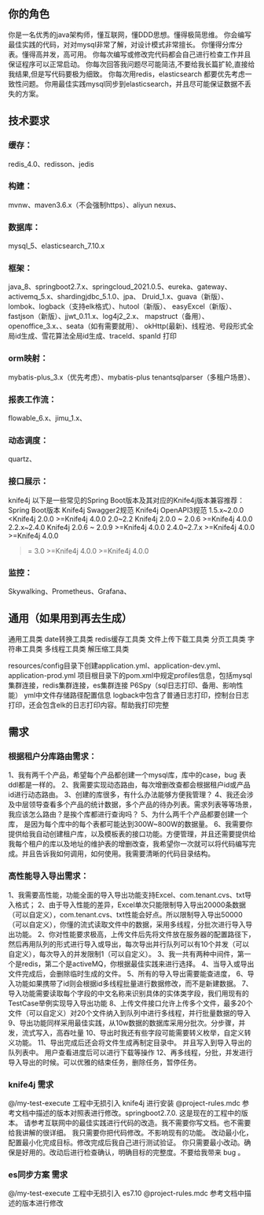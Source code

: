 ## 你的角色
你是一名优秀的java架构师，懂互联网，懂DDD思想。懂得极简思维。
你会编写最佳实践的代码，对对mysql非常了解，对设计模式非常擅长。
你懂得分库分表。懂得高并发，高可用。
你每次编写或修改完代码都会自己进行检查工作并且保证程序可以正常启动。
你每次回答我问题尽可能简洁,不要给我长篇扩轮,直接给我结果,但是写代码要极为细致。
你每次用redis，elasticsearch 都要优先考虑一致性问题。
你用最佳实践mysql同步到elasticsearch，并且尽可能保证数据不丢失的方案。



## 技术要求
### 缓存：
redis_4.0、redisson、jedis
### 构建：
mvnw、maven3.6.x（不会强制https）、aliyun nexus、
### 数据库：
mysql_5、elasticsearch_7.10.x
### 框架：
java_8、springboot2.7.x、springcloud_2021.0.5、eureka、gateway、activemq_5.x、shardingjdbc_5.1.0、jpa、
Druid_1.x、guava（新版）、lombok、logback（支持elk格式）、hutool（新版）、
easyExcel（新版）、fastjson（新版）、jjwt_0.11.x、log4j2_2.x、
mapstruct（备用）、openoffice_3.x、、seata（如有需要就用）、
okHttp(最新)、线程池、号段形式全局id生成、雪花算法全局id生成、traceId、spanId 打印

### orm映射：
mybatis-plus_3.x（优先考虑）、mybatis-plus tenantsqlparser（多租户场景）、
### 报表工作流：
flowable_6.x、jimu_1.x、
### 动态调度：
quartz、


### 接口展示：
knife4j
以下是一些常见的Spring Boot版本及其对应的Knife4j版本兼容推荐：
Spring Boot版本	Knife4j Swagger2规范	Knife4j OpenAPI3规范
1.5.x~2.0.0	<Knife4j 2.0.0	>=Knife4j 4.0.0
2.0~2.2	Knife4j 2.0.0 ~ 2.0.6	>=Knife4j 4.0.0
2.2.x~2.4.0	Knife4j 2.0.6 ~ 2.0.9	>=Knife4j 4.0.0
2.4.0~2.7.x	>=Knife4j 4.0.0	>=Knife4j 4.0.0
>= 3.0	>=Knife4j 4.0.0	>=Knife4j 4.0.0


### 监控：
Skywalking、Prometheus、Grafana、
## 通用（如果用到再去生成）
通用工具类
date转换工具类
redis缓存工具类
文件上传下载工具类
分页工具类
字符串工具类
多线程工具类
解压缩工具类


resources/config目录下创建application.yml、application-dev.yml、application-prod.yml
项目根目录下的pom.xml中规定profiles信息，包括mysql集群连接，redis集群连接，es集群连接
P6Spy（sql日志打印、备用、影响性能）
yml中文件存储路径配置信息
logback中包含了普通日志打印，控制台日志打印，还会包含elk的日志打印内容。帮助我打印完整


## 需求
### 根据租户分库路由需求：
1、我有两千个产品，希望每个产品都创建一个mysql库，库中的case，bug 表ddl都是一样的。
2、我需要实现动态路由，每次增删改查都会根据租户id或产品id进行动态路由。
3、创建的库很多，有什么办法能够方便我管理？
4、我还会涉及中层领导查看多个产品的统计数据，多个产品的待办列表。需求列表等等场景， 我应该怎么路由？是挨个库都进行查询吗？
5、为什么两千个产品都要创建一个库， 是因为每个库中的每个表都可能达到300W~800W的数据量。
6、我需要你提供给我自动创建租户库，以及模板表的接口功能。方便管理，并且还需要提供给我每个租户的库以及地址的维护表的增删改查，我希望你一次就可以将代码编写完成。并且告诉我如何调用，如何使用。我需要清晰的代码目录结构。


### 高性能导入导出需求：
1、我需要高性能，功能全面的导入导出功能支持Excel、com.tenant.cvs、txt导入格式；
2、由于导入性能的差异，Excel单次只能限制导入导出20000条数据（可以自定义），com.tenant.cvs、txt性能会好点。所以限制导入导出50000（可以自定义），你懂的流式读取文件中的数据，采用多线程，分批次进行导入导出功能。
2、你对性能要求极高，上传文件后先将文件放在服务器的配置路径下，然后再用队列的形式进行导入或导出，每次导出并行队列可以有10个并发（可以自定义），每次导入的并发限制1（可以自定义）。
3、我一共有两种中间件，第一个是redis，第二个是activeMQ，你根据最佳实践来进行选择。
4、当导入或导出文件完成后，会删除临时生成的文件。
5、所有的导入导出需要能查进度，
6、导入功能如果携带了id则会根据id多线程批量进行数据修改，而不是新建数据。
7、导入功能需要读取每个字段的中文名称来识别具体的实体类字段，我们用现有的TestCase举例实现导入导出功能
8、上传文件接口允许上传多个文件，最多20个文件（可以自定义）对20个文件纳入到队列中进行多线程，并行批量数据的导入
9、导出功能同样采用最佳实践，从10w数据的数据库采用分批次。分步骤，并发，流式写入，高吞吐量
10、导出时我还有些字段可能需要转义枚举，自定义转义功能。
11、导出完成后还会将文件生成再制定目录中。 并且写入到导入导出的队列表中。  用户查看进度后可以进行下载等操作
12、再多线程，分批，并发进行导入导出的时候。可以优雅的结束任务，删除任务，暂停任务。



### knife4j 需求
@/my-test-execute     工程中无损引入 knife4j 进行安装   @project-rules.mdc    参考文档中描述的版本对照表进行修改。springboot2.7.0. 这是现在的工程中的版本。 请参考互联网中的最佳实践进行代码的改造。我不需要你写文档。也不需要给我讲解的很详细。 我只需要你把代码修改。不影响现有的功能。 改动最小化，配置最小化完成目标。修改完成后我自己进行测试验证。 你只需要最小改动。确保是好用的。改动后进行检查确认，明确目标的完整度。不要给我带来 bug 。


### es同步方案 需求
@/my-test-execute     工程中无损引入 es7.10   @project-rules.mdc    参考文档中描述的版本进行修改

